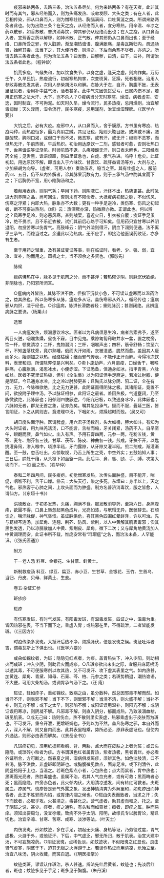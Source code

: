 <!-- { "loadSidebar": true } -->
　　疫邪来路两条，去路三条，治法五条尽矣。何为来路两条？有在天者，此非其时而有其气，邪从经络而入，则为头痛发热、咳嗽发颐、大头之类；有在人者，此互相传染，邪从口鼻而入，则为憎寒壮热、胸膈满闷、口吐黄涎之类。所谓来路两条者此也。何为出路三条？在天之疫，从经络而入者，宜分寒热，用辛温、辛凉之药以散邪，如香苏散、普济消毒饮，俾其邪仍从经络而出也；在人之疫，从口鼻而入者，宜芳香之药以解秽，如神术散、正气散，俾其邪仍从口鼻而出也；至于经络、口鼻所受之邪，传入脏腑，渐至潮热谵语、腹满胀痛，是毒瓦斯归内，疏通肠胃，始解其毒，法当下之，其大便行者，则清之，下后而余热不尽者，亦清之。所谓去路三条者此也。何为治法五条？曰发散，曰解秽，曰清，曰下，曰补，所谓治法五条者此也。（程钟龄）

　　饥荒多疫，气候失和，加以饮食失节，以身之虚，逢天之虚，则病作矣。万历壬午，久旱民饥，热疫流行，初起寒热拘挛，次变斑黄、狂躁，死者相继。治用人参败毒散先发其表，次用人参柴胡汤以和解。右脉大于左，自汗，胸腹不胀，无表里证见者，治用补中益气汤，活者甚多。此中气先因饥馁受亏，已属内伤不足，若用正伤寒之法大汗、大下，岂不杀人？○疫病当分天时寒暄、燥湿，病者虚实、安逸，因时制宜，不可拘泥。如天时久旱，燥令流行，民多热疫，忌用燥剂，治宜解毒润燥；天久淫雨，湿令流行，民多寒疫，忌用润剂，治宜燥湿理脾。（《医学六要》）

　　大饥之后，必有大疫。疫邪中人，从口鼻而入，舍于膜原。方书虽有寒疫、热疫两种，而热疫恒多，最为真阴之贼。其见证也，始则头眩目胀，或痛或不痛，腰腿酸软，胸闷口渴，或但口干而不渴，微恶寒，或有汗，或无汗；继则不恶寒，而但热无汗，午前热微，午后热炽。初治用达原饮一二剂，感轻者可愈，否则壮热口干、舌黑谵语等证渐见。时师见热不退，头疼腰酸无汗，则曰表未解也，三阳经表药全施；见舌黑，谵语烦躁，则曰里证急也，白虎、承气杂进。呜呼！危矣。此证初起，用达原饮不解，即当出入于六味饮、甘露饮、疏肝益肾汤等方，大剂与之，少加柴胡为向导。（虚者，可用人参）奏效虽迟，稳当之至。其有壮盛之人，服前药四、五日，仍不从内外解者，诊其脉果沉数有力，则于三承气汤中酌其宜而下之；下后胸仍不宽，用小陷胸汤和之。

　　若频用表药，则阴气耗；早用下药，则阴液亡，汗终不出，热势更甚。此时急进大剂养阴之品，尚可回生，否则未有不陨命者。大抵疫病初起之脉，不似伤风、伤寒之浮紧；内即大热，脉象亦不大数；更有一种手足逆冷，类伤寒、伤风之初起者，断不可妄进热剂。《经》云：热深厥亦深，热微厥亦微。正谓此也。何以辨之？风寒手足冷，则必恶风寒，甚则战栗，喜近火日，引衣被自覆；疫证手足虽冷，绝不畏凉，且不乐近衣被，试扪其前后心烙手可知矣。但用药只宜甘寒以养阴退阳，勿投苦寒以伤胃气。高鼓峰云：阴气外溢则得汗，阴血下润则便通，法不离乎三承气，而稳当过之。余遵此以治热病，无不应手，即接治他医误药败证，亦多有生者。

　　至于用药之轻重，及有兼证变证等事，则在临证时，看老、少、强、弱，宜攻、宜补，酌而用之。圆机之士，当不须余之多赘也。（郭恕先）

　　脉候

　　瘟病怫热在中，脉多见于肌肉之分，而不甚浮；若热郁少阴，则脉沉伏欲绝，非阴脉也，乃阳邪所闭耳。

　　○瘟病内外皆热，其脉不洪不数，但指下沉伏小急，不可误认虚寒而以温药治之，益其热也。所以伤寒多从脉，瘟疫多从证。盖伤寒邪从外入，循经传也；瘟病邪从内炽，溢于经也。○诊瘟病，脉洪长滑数者轻；重则脉沉；甚则闭绝。此辨瘟病脉之要诀。（杨栗山）

　　选案

　　一人病瘟发热，烦渴思饮冷水。医者以为凡病须忌生冷，病者苦索弗予，遂至两目火迸，咽喉焦燥，昼夜不寐，目中见鬼。乘隙匍匐窍取井水一盆，置之枕旁，饮一杯，顿觉清凉；二杯，鬼物潜消；三杯，咽喉声出；四杯，筋骨舒畅；饮至六杯，不知盏落枕旁，竟尔熟睡，俄而大汗如雨，衣被湿透，脱然而愈。盖因其人瘦而多火，始则加之以热，经络枯燥；继而邪气传表，不能作正汗而解。今得冷冻饮料，表里和润，所谓除弊便是兴利矣。○卖卜施幼声，六月患疫，口燥舌干，咽喉肿痛，心腹胀满，渴思冰水，小便赤涩。下证悉备，但通身如冰，指甲青黑，六脉如丝。医者不究里证热极，但引《全生集》以为阳证但手足厥逆，若冷过肘膝，便是阴证。今已通身冰冷，比之冷过肘膝更甚；且陶氏以脉分阴、阳二证，全在有力、无力，今脉微欲绝，比之无力更甚，此阴证而得阴脉之极。其诸阳证，竟置不问，欲投附子理中汤。予以脉证相参，此阳证之最者。盖因热极，气道壅闭，乃至脉微欲绝，此脉厥也；阳郁则四肢厥逆，今阳亢已极，以致通身冰冷，此体厥也；六脉如无者，群龙无首之象，证亦危矣。嘱其急投承气。疑而不服，叠延三医，皆言阴证，卜之从阴则吉。竟进理中汤，下咽如火，烦躁超时而殁。（吴又可）

　　胡日度头面浮肿。医谓脾虚，用六君子汤数剂，头大如桶，膊大如斗。有知为大头时证者，用九味羌活汤，口不能言，舌枯而缩，牙关闭紧，汤药不入，自早至午，眼翻而厥，鼻气如火。出入有声。予用石膏四两，元参一两，花粉五钱，黄芩、麦冬、荆芥各三钱，甘草、茯苓、陈皮、神曲各一钱。煎成，牙抉不开，以匙挑灌鼻窍，渗入喉中，顷渗半瓯，牙门露隙，从牙隙又灌半瓯。煎二剂成，渐灌渐醒。至一鼓，忽舌吐出，众惊取视，乃舌上所生之壳，中空外实；五鼓始知人事；三日后，肿处干绉，从头褪下如面釜一具。此后耳、鼻、唇、颐、手、膊，次第大块而下，一如 面之形。（程华仲）

　　泰和二年四月间，民多疫疠。初觉憎寒发热，次传头面肿盛，目不能开，喘促，咽喉不利，舌干口燥。俗云：大头天行，染之多死。东垣曰：身半以上，天之气也。邪热客于心肺之间，上攻头面而为肿盛。制方名普济消毒饮，服之皆愈，人谓仙方。（《东垣十书》）

　　洪德敷女，于初冬发热，头痛，胸满不食。服发散消导药，至第六日，身痛腹疼，欲圊不得，口鼻上唇忽起黑色成片，光亮如漆，与玳瑁无异，医骇辞去。石顽诊之，喘汗脉促，神气昏愦。虽证脉俱危，喜其黑色四围红晕鲜泽，许以可治。先与葛根芩连汤，加犀角、连翘、荆芥、防风、紫荆，以人中黄解其肌表毒邪；俟其黑色发透，乃以凉膈散加人中黄、紫荆皮、犀角，微下二次；又与犀角地黄汤加人中黄调理而安。此证书所不载，惟庞安常有“玳瑁瘟”之名，而治法未备，人罕能识。（《张氏医通》）

　　附方

　　干一老人汤 料豆、金银花、生甘草、鲜黄土。

　　新制救疫汤 料豆、绿豆、扁豆、赤小豆、生甘草、金银花、玉竹、生首乌、当归、丹皮、贝母、鲜黄土、生姜。

　　卷五·杂证汇参

　　斑疹痧

　　斑疹

　　有伤寒发斑，有时气发斑，有阳毒发斑，有温毒发斑，四证之中，温毒为重。皆因热邪在表，不当下而下之，乘虚入胃；或热邪在里，不得疏泄，二者皆能发斑。（《三因方》）

　　时疫传染多发斑。大抵汗后热不净，烦躁脉伏，便是发斑之候。斑证吐泻者吉，谓毒瓦斯上下俱出也。（《医学六要》）

　　或朵如锦纹者，为斑；隐隐见红点者，为疹。盖胃热失下，冲入少阳，则助相火而成斑；冲入少阴，则助君火而成疹。○凡斑疹欲出未出之际，宜服升麻葛根汤以透其毒，不可便服寒剂以攻其热，又不可发汗、攻下虚其表里之气。如内热甚，加黄连、犀角、青黛、知母、石膏、芩、柏、元参之类；若斑势稍退，潮热谵语，不大便，可用大柴胡汤，或调胃承气汤下之。（汪 庵）

　　斑证，轻如疹子，重如锦纹。致病之由，虽分数种，然总因邪毒不解而然。如当汗不汗，则表邪不解；当下不下，则里邪不解；当清不清，则火盛不解；当补不补，则无力不解；或下之太早，则邪陷不解；或阳证误用温补，则阳亢不解；或阴证误用寒凉，则阴凝不解。凡邪毒不解，则直入阴分，郁而成热，乃致液涸血枯，斑见肌表。○成无己曰：热则伤血。热不散则里实表虚，热邪乘虚出于皮肤而为斑也。不可发汗，重令开泄，更增斑斓也。予则以为不然。盖凡伤寒之邪，本自外而入，深入不解，则又自内而出，此其表里相乘，势所必至，原非表虚证也。但使内外通达，则邪必由表而解矣。（《景岳全书》）

　　凡斑疹初见，须用纸捻照看胸、背、两胁，点大而在皮肤之上者为斑；或云头隐隐，或琐碎小粒者为疹。方书谓斑色红者属胃热，紫者热极，黑者胃烂。亦必看外证所合，方可断之。然春夏之间，湿病俱发斑疹，须辨其色。如色淡肢清，口不甚渴，脉不洪数，非虚斑即阴斑也。或胸腹微见数点，面赤足冷，或下利清谷，此阴盛格阳于上也，当温之。若斑色紫点小者，心包热也；点大而紫者，胃中热也；黑斑而光亮者，热胜毒盛也。虽属不治，若其人气血充者，或有可救；黑而晦者必死；黑而隐隐，四旁赤色者，此火郁内伏，大用清凉透发，间有转红可救者。夫斑属血，疹属气，斑疹皆是邪气外露之象，发出神情清爽为外解里和，如斑疹出而神昏者，此正不胜邪而内陷，或胃津内涸之候也。○斑由失表而致者，当求之汗；失下而致者，必取乎攻。火甚清之，毒甚化之。营气虚者，助其虚而和之、托之。至于阴斑之说，甚少。痧者，疹之通称，有头粒而如粟状；瘾者，即疹之属，肿而易痒。须知出要周匀，没宜徐缓。致病不外乎太阴、阳明，故缪氏专以脾胃论，精且切也。治宜辛凉、甘寒、苦寒、咸寒、淡渗等法。（叶天士）

　　内伤发斑，形如蚊迹，多在手足，初起无头痛、身热等证，乃劳役过度，胃气虚极，火游于外，或他证汗、下后，中气虚乏，邪无所归，散于肌表。治宜大建中汤，不可妄施凉药。○阴证发斑，点稀色淡，如蚊迹状，不似阳斑之红显也。良由肾气虚寒，阴盛于下，迫其无根之火浮游于上。若误作热证而用清凉，危殆立至。治宜八味汤，阴火收藏，而斑自退。（《明医指掌》）

　　蚊迹类斑，谬误认作斑治，杀人甚速。辨法先红后黄者，蚊迹也；先淡后红者，斑也；蚊迹多见于手足；斑多见于胸腹。（朱丹溪）

